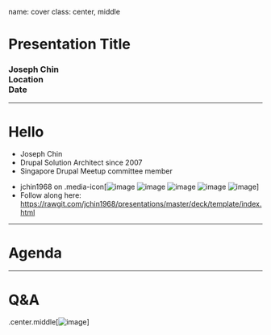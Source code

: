 name: cover
class: center, middle
# Presentation Title
### Joseph Chin<br>Location<br>Date

---
# Hello
- Joseph Chin
- Drupal Solution Architect since 2007
- Singapore Drupal Meetup committee member
* jchin1968 on .media-icon[![image](../../images/google.png) ![image](../../images/twitter.png) ![image](../../images/linkedin.png) ![image](../../images/facebook.png) ![image](../../images/github.png)]
* Follow along here: https://rawgit.com/jchin1968/presentations/master/deck/template/index.html


---
# Agenda


---
# Q&amp;A

.center.middle[![image](../../images/questionmarktie.jpg)]